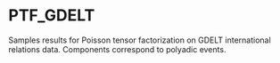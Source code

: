 PTF_GDELT
=========

Samples results for Poisson tensor factorization on GDELT international relations data.  Components correspond to polyadic events. 
